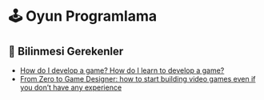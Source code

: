 # 🕹 Oyun Programlama

## 📖 Bilinmesi Gerekenler

* [How do I develop a game? How do I learn to develop a game?](https://www.quora.com/How-do-I-develop-a-game-How-do-I-learn-to-develop-a-game)
* [From Zero to Game Designer: how to start building video games even if you don’t have any experience](https://www.freecodecamp.org/news/from-zero-to-game-designer-how-to-start-building-video-games-even-if-you-dont-have-any-experience-5e2f9f45f4bb/)



